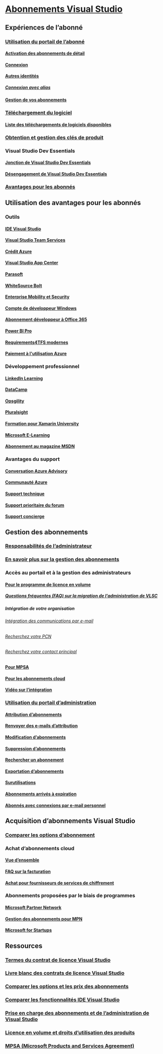 # [Abonnements Visual Studio](index.md)
## Expériences de l’abonné
### [Utilisation du portail de l’abonné](using-the-subscriber-portal.md)
#### [Activation des abonnements de détail](activate-store-subscriptions.md)
#### [Connexion](signing-in.md)
#### [Autres identités](vs-alternate-identity.md)
##### [Connexion avec alias](aliasing.md)
#### [Gestion de vos abonnements](manage-vs-subscriptions.md)
### [Téléchargement du logiciel](subscriber-downloads.md)
#### [Liste des téléchargements de logiciels disponibles](software-download-list.md)
### [Obtention et gestion des clés de produit](product-keys.md)
### Visual Studio Dev Essentials
#### [Jonction de Visual Studio Dev Essentials](join-dev-essentials.md)
#### [Désengagement de Visual Studio Dev Essentials](leave-vsde.md)
### [Avantages pour les abonnés](subscriber-benefits.md)
## Utilisation des avantages pour les abonnés
### Outils
#### [IDE Visual Studio](vs-ide-benefit.md)
#### [Visual Studio Team Services](vs-vsts.md)
#### [Crédit Azure](vs-azure.md)
#### [Visual Studio App Center](vs-visual-studio-app-center.md)
#### [Parasoft ](vs-parasoft.md)
#### [WhiteSource Bolt](vs-whitesource.md)
#### [Enterprise Mobility et Security](vs-ems.md)
#### [Compte de développeur Windows](vs-windows-dev.md)
#### [Abonnement développeur à Office 365](vs-office-dev.md)
#### [Power BI Pro](vs-pbi.md)
#### [Requirements4TFS modernes](vs-modernreq.md)
#### [Paiement à l'utilisation Azure](vs-azure-payg.md)
### Développement professionnel
#### [LinkedIn Learning](vs-linkedin-learning.md)
#### [DataCamp](vs-datacamp.md)
#### [Opsgility](vs-opsgility.md)
#### [Pluralsight](vs-pluralsight.md)
#### [Formation pour Xamarin University](vs-xamarin.md)
#### [Microsoft E-Learning](vs-elearn.md)
#### [Abonnement au magazine MSDN](vs-msdn.md)
### Avantages du support
#### [Conversation Azure Advisory](vs-azure-advisory-chat.md)
#### [Communauté Azure](vs-azure-community.md)
#### [Support technique](vs-tech-support.md)
#### [Support prioritaire du forum](vs-priority-support.md)
#### [Support concierge](vs-concierge-chat.md)
## Gestion des abonnements
### [Responsabilités de l’administrateur](admin-responsibilities.md)
### [En savoir plus sur la gestion des abonnements](subscription-management-info.md)
### Accès au portail et à la gestion des administrateurs
#### [Pour le programme de licence en volume](volume-license-admins.md)
##### [Questions fréquentes (FAQ) sur la migration de l’administration de VLSC](vlsc-admin-faq.md)
##### Intégration de votre organisation
###### [Intégration des communications par e-mail](volume-license-onboarding-email.md)
###### [Recherchez votre PCN](find-pcn.md)
###### [Recherchez votre contact principal](find-primary-contact.md)
#### [Pour MPSA](mpsa.md)
#### [Pour les abonnements cloud](cloud-admin.md)
#### [Vidéo sur l’intégration](https://channel9.msdn.com/Series/Visual-Studio-Subscriptions-Administration/Onboarding-your-organization-to-the-new-Visual-Studio-Subscription-Administration-Portal-and-setting)
### [Utilisation du portail d’administration](using-admin-portal.md)
#### [Attribution d’abonnements](assign-license.md)
#### [Renvoyer des e-mails d’attribution](resend-assignment-email.md)
#### [Modification d’abonnements](edit-license.md)
#### [Suppression d’abonnements](delete-license.md)
#### [Rechercher un abonnement](search-license.md)
#### [Exportation d’abonnements](exporting-subscriptions.md)
#### [Surutilisations](handle-overclaimed-license.md)
#### [Abonnements arrivés à expiration](handle-expired-license.md)
#### [Abonnés avec connexions par e-mail personnel](personal-email-sign-ins.md)
## Acquisition d’abonnements Visual Studio
### [Comparer les options d’abonnement](https://www.visualstudio.com/vs/pricing)
### Achat d’abonnements cloud
#### [Vue d’ensemble](vscloud-overview.md)
#### [FAQ sur la facturation](vscloud-billing-faq.md)
#### [Achat pour fournisseurs de services de chiffrement](vscloud-csp.md)
### Abonnements proposées par le biais de programmes
#### [Microsoft Partner Network](program-mpn.md)
#### [Gestion des abonnements pour MPN](manage-mpn-subscriptions.md)
#### [Microsoft for Startups](program-startups.md)
## Ressources
### [Termes du contrat de licence Visual Studio](vs-license-terms.md)
### [Livre blanc des contrats de licence Visual Studio](http://aka.ms/vslicensing)
### [Comparer les options et les prix des abonnements](https://www.visualstudio.com/vs/pricing)
### [Comparer les fonctionnalités IDE Visual Studio](https://www.visualstudio.com/vs/compare)
### [Prise en charge des abonnements et de l’administration de Visual Studio](https://www.visualstudio.com/support/support-overview-vs)
### [Licence en volume et droits d’utilisation des produits](http://www.microsoft.com/licensing/product-licensing/products.aspx)
### [MPSA (Microsoft Products and Services Agreement)](https://www.microsoft.com/en-us/licensing/mpsa/default.aspx)
